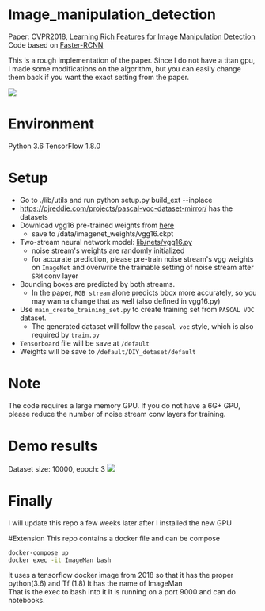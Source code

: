 # Image_manipulation_detection
Paper: CVPR2018, [Learning Rich Features for Image Manipulation Detection](https://arxiv.org/pdf/1805.04953.pdf)  
Code based on [Faster-RCNN](https://github.com/dBeker/Faster-RCNN-TensorFlow-Python3.5)  

This is a rough implementation of the paper. Since I do not have a titan gpu, I made some modifications on the algorithm, but you can easily change them back if you want the exact setting from the paper.

![](_image/11.png)
# Environment
Python 3.6
TensorFlow 1.8.0

# Setup
- Go to ./lib/utils and run python setup.py build_ext --inplace
- https://pjreddie.com/projects/pascal-voc-dataset-mirror/ has the datasets
- Download vgg16 pre-trained weights from [here](http://download.tensorflow.org/models/vgg_16_2016_08_28.tar.gz)
    - save to /data/imagenet_weights/vgg16.ckpt
- Two-stream neural network model: [lib/nets/vgg16.py](lib/nets/vgg16.py)
    - noise stream's weights are randomly initialized
    - for accurate prediction, please pre-train noise stream's vgg weights on `ImageNet` and overwrite the trainable setting of noise stream after `SRM` conv layer
- Bounding boxes are predicted by both streams.
    - In the paper, `RGB stream` alone predicts bbox more accurately, so you may wanna change that as well (also defined in vgg16.py)
- Use `main_create_training_set.py` to create training set from `PASCAL VOC` dataset.
    - The generated dataset will follow the `pascal voc` style, which is also required by `train.py`
- `Tensorboard` file will be save at `/default`
- Weights will be save to `/default/DIY_detaset/default`

# Note
The code requires a large memory GPU. If you do not have a 6G+ GPU, please reduce the number of noise stream conv layers for training.

# Demo results
Dataset size: 10000, epoch: 3
![](_image/results.png)

# Finally
I will update this repo a few weeks later after I installed the new GPU

#Extension
This repo contains a docker file and can be compose
```bash
docker-compose up
docker exec -it ImageMan bash
```
It uses a tensorflow docker image from 2018 so that it has the proper python(3.6) and Tf (1.8)
It has the name of ImageMan  
That is the exec to bash into it
It is running on a port 9000 and can do notebooks.

